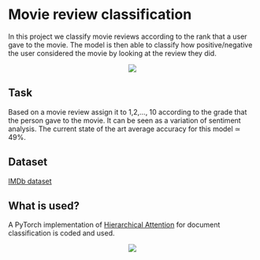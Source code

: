 # Movie review classification

In this project we classify movie reviews according to the rank that a user gave to the movie. The model is then able to classify how positive/negative the user considered the movie by looking at the review they did.

<p align="center">
  <img src="https://github.com/r0mer0m/review-classification-with-hierechical-attention/blob/master/images/cc.gif">
</p>

## Task

Based on a movie review assign it to 1,2,..., 10 according to the grade that the person gave to the movie. It can be seen as a variation of sentiment analysis. The current state of the art average accuracy for this model ≃ 49%.

## Dataset

[IMDb dataset](https://www.imdb.com/interfaces/)

## What is used?

A PyTorch implementation of [Hierarchical Attention](https://www.cs.cmu.edu/~./hovy/papers/16HLT-hierarchical-attention-networks.pdf) for document classification is coded and used.

<p align="center">
  <img src="https://github.com/r0mer0m/review-classification-with-hierechical-attention/blob/master/images/hiererchical_attention.png">
</p>

